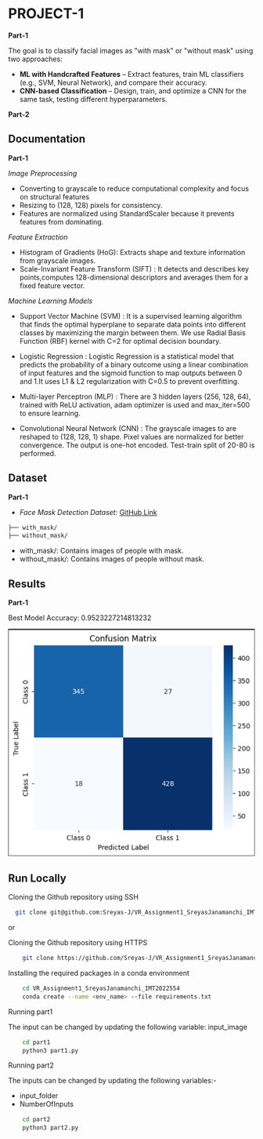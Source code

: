 
# PROJECT-1

**Part-1**

The goal is to classify facial images as "with mask" or "without mask" using two approaches:

- **ML with Handcrafted Features** – Extract features, train ML classifiers (e.g., SVM, Neural Network), and compare their accuracy.
- **CNN-based Classification** – Design, train, and optimize a CNN for the same task, testing different hyperparameters.

**Part-2**




## Documentation

**Part-1**

*Image Preprocessing*
- Converting to grayscale to reduce computational complexity and focus on structural features
- Resizing to (128, 128) pixels for consistency.
- Features are normalized using StandardScaler because it prevents features from dominating. 

*Feature Extraction*
- Histogram of Gradients (HoG): Extracts shape and texture information from grayscale images.
- Scale-Invariant Feature Transform (SIFT) : It detects and describes key points,computes 128-dimensional descriptors and averages them for a fixed feature vector.

*Machine Learning Models*
- Support Vector Machine (SVM) : It is a supervised learning algorithm that finds the optimal hyperplane to separate data points into different classes by maximizing the margin between them. We use Radial Basis Function (RBF) kernel with C=2 for optimal decision boundary.

- Logistic Regression : Logistic Regression is a statistical model that predicts the probability of a binary outcome using a linear combination of input features and the sigmoid function to map outputs between 0 and 1.It uses L1 & L2 regularization with C=0.5 to prevent overfitting.

- Multi-layer Perceptron (MLP) : There are 3 hidden layers (256, 128, 64), trained with ReLU activation, adam optimizer is used and max_iter=500 to ensure learning.

- Convolutional Neural Network (CNN) : The grayscale images to are reshaped to (128, 128, 1) shape. Pixel values are normalized for better convergence. The output is one-hot encoded. Test-train split of 20-80 is performed. 


## Dataset

**Part-1**

- *Face Mask Detection Dataset:* [GitHub Link](https://github.com/chandrikadeb7/Face-Mask-Detection/tree/master/dataset)

```bash
├── with_mask/ 
├── without_mask/
```

- with_mask/: Contains images of people with mask.
- without_mask/: Contains images of people without mask.


## Results

**Part-1**

Best Model Accuracy: 0.9523227214813232

![Confusion Matrix](https://github.com/Sreyas-J/VR_Project1_Sreyas_IMT2022554_Pradyumna_IMT2022555_Chinmay_IMT2022561/blob/main/ConfusionMatrix.png) 


## Run Locally

Cloning the Github repository using SSH

```bash
  git clone git@github.com:Sreyas-J/VR_Assignment1_SreyasJanamanchi_IMT2022554.git
```
or

Cloning the Github repository using HTTPS

```bash
    git clone https://github.com/Sreyas-J/VR_Assignment1_SreyasJanamanchi_IMT2022554.git
```

Installing the required packages in a conda environment

```bash
    cd VR_Assignment1_SreyasJanamanchi_IMT2022554
    conda create --name <env_name> --file requirements.txt
```

Running part1

The input can be changed by updating the following variable: input_image

```bash
    cd part1
    python3 part1.py
```

Running part2

The inputs can be changed by updating the following variables:-
- input_folder
- NumberOfInputs

```bash
    cd part2
    python3 part2.py
```

